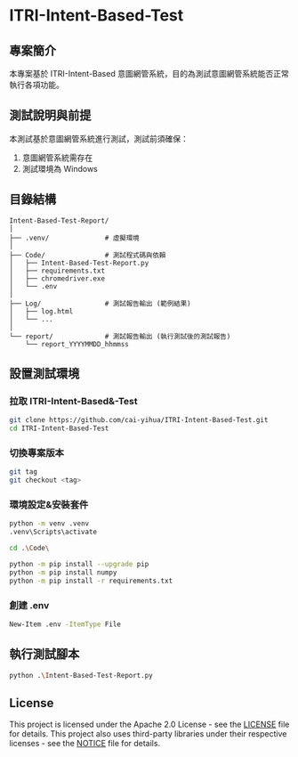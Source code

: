 # ITRI-Intent-Based-Test

## 專案簡介
本專案基於 ITRI-Intent-Based 意圖網管系統，目的為測試意圖網管系統能否正常執行各項功能。

## 測試說明與前提
本測試基於意圖網管系統進行測試，測試前須確保：
1. 意圖網管系統需存在
2. 測試環境為 Windows

## 目錄結構
```
Intent-Based-Test-Report/
│
├── .venv/              # 虛擬環境
│
├── Code/               # 測試程式碼與依賴
│   ├── Intent-Based-Test-Report.py
│   ├── requirements.txt
│   ├── chromedriver.exe
│   └── .env
│
├── Log/                # 測試報告輸出 (範例結果)
│   ├── log.html
│   └── ...
│
└── report/             # 測試報告輸出 (執行測試後的測試報告)
    └── report_YYYYMMDD_hhmmss
```

## 設置測試環境
### 拉取 ITRI-Intent-Based&-Test
```bash
git clone https://github.com/cai-yihua/ITRI-Intent-Based-Test.git
cd ITRI-Intent-Based-Test
```

### 切換專案版本
```bash
git tag
git checkout <tag>
```

### 環境設定&安裝套件
```bash
python -m venv .venv
.venv\Scripts\activate

cd .\Code\

python -m pip install --upgrade pip
python -m pip install numpy
python -m pip install -r requirements.txt
```

### 創建 .env
```bash
New-Item .env -ItemType File
```

## 執行測試腳本
```bash
python .\Intent-Based-Test-Report.py
```

## License
This project is licensed under the Apache 2.0 License - see the [LICENSE](./LICENSE) file for details.
This project also uses third-party libraries under their respective licenses - see the [NOTICE](./NOTICE) file for details.
